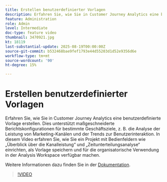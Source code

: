 ```yaml
---
title: Erstellen benutzerdefinierter Vorlagen
description: Erfahren Sie, wie Sie in Customer Journey Analytics eine benutzerdefinierte Vorlage erstellen.
feature: Administration
role: Admin
level: Intermediate
doc-type: feature video
thumbnail: 3470921.jpg
kt: 18119
last-substantial-update: 2025-08-19T00:00:00Z
source-git-commit: b532468bae9fef1793e44d55203d1d52e9356d6e
workflow-type: tm+mt
source-wordcount: '90'
ht-degree: 15%

---
```


# Erstellen benutzerdefinierter Vorlagen

Erfahren Sie, wie Sie in Customer Journey Analytics eine benutzerdefinierte Vorlage erstellen. Dies unterstützt maßgeschneiderte Berichtskonfigurationen für bestimmte Geschäftsziele, z. B. die Analyse der Leistung von Marketing-Kanälen und der Trends zur Benutzerinteraktion. In diesem Video erfahren Sie, wie Sie ein Projekt mit Bedienfeldern wie „Überblick über die Kanalleistung“ und „Zeitunterteilungsanalyse“ einrichten, als Vorlage speichern und für die organisatorische Verwendung in der Analysis Workspace verfügbar machen.

Weitere Informationen dazu finden Sie in der [Dokumentation](https://experienceleague.adobe.com/de/docs/analytics-platform/using/cja-workspace/templates/create-templates?lang=de).

>[!VIDEO](https://video.tv.adobe.com/v/3470921/?learn=on)
